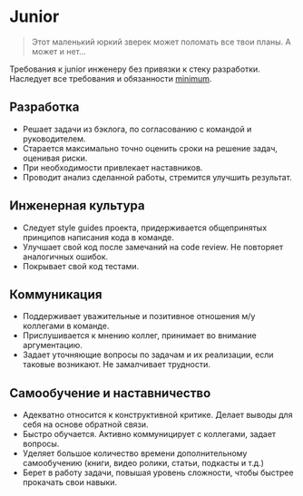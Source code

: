 # Junior

> Этот маленький юркий зверек может поломать все твои планы. А может и нет…

Требования к junior инженеру без привязки к стеку разработки. Наследует все требования и обязанности [minimum](minimum.md).

## Разработка

- Решает задачи из бэклога, по согласованию с командой и руководителем.
- Старается максимально точно оценить сроки на решение задач, оценивая риски.
- При необходимости привлекает наставников.
- Проводит анализ сделанной работы, стремится улучшить результат.

## Инженерная культура

- Следует style guides проекта, придерживается общепринятых принципов написания кода в команде.
- Улучшает свой код после замечаний на code review. Не повторяет аналогичных ошибок.
- Покрывает свой код тестами.

## Коммуникация

- Поддерживает уважительные и позитивное отношения м/у коллегами в команде.
- Прислушивается к мнению коллег, принимает во внимание аргументацию.
- Задает уточняющие вопросы по задачам и их реализации, если таковые возникают. Не замалчивает трудности.

## Самообучение и наставничество

- Адекватно относится к конструктивной критике. Делает выводы для себя на основе обратной связи.
- Быстро обучается. Активно коммуницирует с коллегами, задает вопросы.
- Уделяет большое количество времени дополнительному самообучению (книги, видео ролики, статьи, подкасты и т.д.)
- Берет в работу задачи, повышая уровень сложности, чтобы быстрее прокачать свои навыки.
